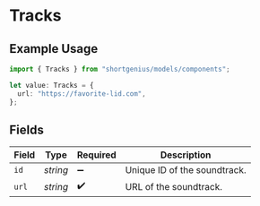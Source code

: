 # Tracks

## Example Usage

```typescript
import { Tracks } from "shortgenius/models/components";

let value: Tracks = {
  url: "https://favorite-lid.com",
};
```

## Fields

| Field                        | Type                         | Required                     | Description                  |
| ---------------------------- | ---------------------------- | ---------------------------- | ---------------------------- |
| `id`                         | *string*                     | :heavy_minus_sign:           | Unique ID of the soundtrack. |
| `url`                        | *string*                     | :heavy_check_mark:           | URL of the soundtrack.       |